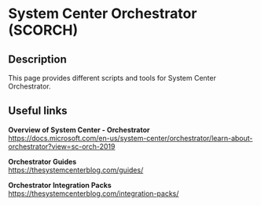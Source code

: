 # System Center Orchestrator (SCORCH)

## Description
This page provides different scripts and tools for System Center Orchestrator.

## Useful links

**Overview of System Center - Orchestrator**  
https://docs.microsoft.com/en-us/system-center/orchestrator/learn-about-orchestrator?view=sc-orch-2019

**Orchestrator Guides**  
https://thesystemcenterblog.com/guides/

**Orchestrator Integration Packs**  
https://thesystemcenterblog.com/integration-packs/
